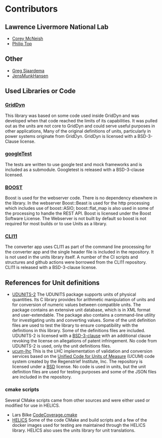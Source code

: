 # Contributors

## Lawrence Livermore National Lab

-   [Corey McNeish](https://github.com/mcneish1)
-   [Philip Top](https://github.com/phlptp)

## Other

-   [Greg Sjaardema](https://github.com/gsjaardema)
-   [JensMunkHansen](https://github.com/JensMunkHansen)

## Used Libraries or Code

### [GridDyn](https://github.com/LLNL/GridDyn)

This library was based on some code used inside GridDyn and was developed when that code reached the limits of its capabilities.  It was pulled out as the units are not core to GridDyn and could serve useful purposes in other applications, Many of the original definitions of units, particularly in power systems originate from GridDyn.  GridDyn is licensed with a BSD-3-Clause license.

### [googleTest](https://github.com/google/googletest)

The tests are written to use google test and mock frameworks and is included as a submodule.  Googletest is released with a BSD-3-clause licensed.

### [BOOST](https://www.boost.org)

Boost is used for the webserver code.  There is no dependency elsewhere in the library. In the webserver Boost\::Beast is used for the http processing which includes use of boost\::ASIO; boost\::flat_map is also used in some of the processing to handle the REST API.  Boost is licensed under the Boost Software License.  The Webserver is not built by default so boost is not required for most builds or to use Units as a library.

### [CLI11](https://github.com/CLIUtils/CLI11)

The converter app uses CLI11 as part of the command line processing for the converter app and the single header file is included in the repository. It is not used in the units library itself.  A number of the CI scripts and structures and github actions were borrowed from the CLI11 repository.  CLI11 is released with a BSD-3-clause license.

## References for Unit definitions

-   [UDUNITS-2](https://github.com/Unidata/UDUNITS-2) The UDUNITS package supports units of physical quantities. Its C library provides for arithmetic manipulation of units and for conversion of numeric values between compatible units. The package contains an extensive unit database, which is in XML format	and user-extendable. The package also contains a command-line utility for investigating units and converting values.  Some of the unit definition files are used to test the library to ensure compatibility with the definitions in this library.  Some of the definitions files are included.  UDUNITS-2 is licensed with a [BSD-3-clause](https://github.com/Unidata/UDUNITS-2/blob/master/COPYRIGHT) with an additional clause revoking the license on allegations of patent infringement.  No code from UDUNITS-2 is used, only the unit definitions files.
-   [ucum-lhc](https://github.com/lhncbc/ucum-lhc) This is the LHC implementation of validation and conversion services based on the [Unified Code for Units of Measure](http://unitsofmeasure.org/) (UCUM) code system created by the Regenstrief Institute, Inc. The repository is licensed under a [BSD](https://github.com/lhncbc/ucum-lhc/blob/master/LICENSE.md) license.  No code is used in units, but the unit definition files are used for testing purposes and some of the JSON files are included in the repository.

### cmake scripts

Several CMake scripts came from other sources and were either used or modified for use in HELICS.

-   Lars Bilke [CodeCoverage.cmake](https://github.com/bilke/cmake-modules/blob/master/CodeCoverage.cmake)
-   [HELICS](https://github.com/GMLC-TDC/HELICS)  Some of the code CMake and build scripts and a few of the docker images used for testing are maintained through the HELICS library.  HELICS also uses the units library for unit translations.
